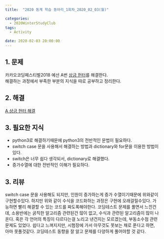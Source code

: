 ```yaml
---
title:  "2020 동계 학습 동아리_1회차_2020_02_03(월)"

categories:
  - 2020WinterStudyClub
tags:
  - Activity

date: 2020-02-03 20:00:00
---
```


## 1. 문제

카카오코딩페스티벌2018 예선 A번 [상금 헌터](https://www.acmicpc.net/problem/15953)를 해결한다.  
해결하는 과정에서 부족한 부분의 지식을 따로 공부하고 정리한다.

## 2. 해결
[A 상금 헌터 해결](https://steampower33.github.io/백준/백준-15953-상금-헌터/)

## 3. 필요한 지식
- python3로 해결하기때문에 python3의 전반적인 문법이 필요하다.
- switch case 문을 사용해서 해결하는 방법과 dictionary와 for문을 이용한 방법이 있다.
- switch은 너무 쉽다 생각되서, dictionary로 해결했다.
- 증가수열에 대한 전반적인 이해가 필요하다.

## 3. 리뷰
switch case 문을 사용해도 되지만, 인원이 증가하는게 증가 수열이기때문에 위와같이 구현할수있다.
하지만 위와 같이 수식을 코드화하는 과정은 구현에 오래걸릴수있다.
가능하면 빨리 해결할 수 있는 코드를 짜도록해야한다.
코딩테스트 문제를 풀면서 느낀건데, 소용반에는 굵직한 알고리즘 관련된건 많이 없고, 수식과 관련된 알고리즘이 많이 나온다.
혹은 각 언어의 특징이 다르다는걸 노리고 낸건지는 모르겠는데, 부동소수점 관련 문제도 있었다.
쉽다고 느껴지지만, 시험장에 가서 아무것도 못보는 채로 푼다고 하면, 아마 못풀것같다.
코딩테스트 동향을 잘 알고 문제를 다양하게 풀어야할 것 같다.

